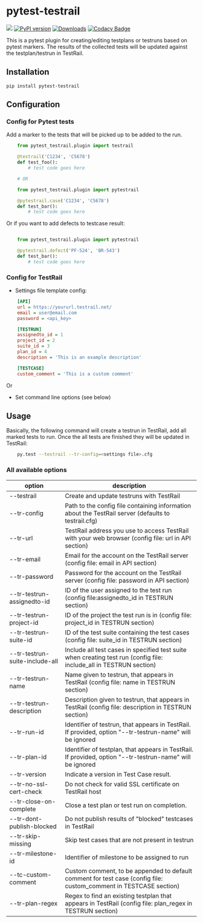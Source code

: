 pytest-testrail
===============

![](https://github.com/allankp/pytest-testrail/workflows/master/badge.svg)
[![PyPI version](https://badge.fury.io/py/pytest-testrail.svg)](https://badge.fury.io/py/pytest-testrail)
[![Downloads](https://pepy.tech/badge/pytest-testrail)](https://pepy.tech/project/pytest-testrail)
[![Codacy Badge](https://api.codacy.com/project/badge/Grade/83b960043527429a8310cced2d8defcb)](https://www.codacy.com/manual/allankp/pytest-testrail?utm_source=github.com&amp;utm_medium=referral&amp;utm_content=allankp/pytest-testrail&amp;utm_campaign=Badge_Grade)

This is a pytest plugin for creating/editing testplans or testruns based on pytest markers.
The results of the collected tests will be updated against the testplan/testrun in TestRail.

Installation
------------

    pip install pytest-testrail

Configuration
-------------

### Config for Pytest tests

Add a marker to the tests that will be picked up to be added to the run.

```python
    from pytest_testrail.plugin import testrail

    @testrail('C1234', 'C5678')
    def test_foo():
        # test code goes here

    # OR	

    from pytest_testrail.plugin import pytestrail

    @pytestrail.case('C1234', 'C5678')
    def test_bar():
        # test code goes here
```

Or if you want to add defects to testcase result:

```python

    from pytest_testrail.plugin import pytestrail

    @pytestrail.defect('PF-524', 'BR-543')
    def test_bar():
        # test code goes here
```

### Config for TestRail

* Settings file template config:

```ini
    [API]
    url = https://yoururl.testrail.net/
    email = user@email.com
    password = <api_key>

    [TESTRUN]
    assignedto_id = 1
    project_id = 2
    suite_id = 3
    plan_id = 4
    description = 'This is an example description'

    [TESTCASE]
    custom_comment = 'This is a custom comment'
```

Or

* Set command line options (see below)

Usage
-----

Basically, the following command will create a testrun in TestRail, add all marked tests to run.
Once the all tests are finished they will be updated in TestRail:

```bash
    py.test --testrail --tr-config=<settings file>.cfg
```

### All available options

| option                         | description                                                                                                         |
| -------------------------------|---------------------------------------------------------------------------------------------------------------------|
| --testrail                     | Create and update testruns with TestRail                                                                            |
| --tr-config                    | Path to the config file containing information about the TestRail server (defaults to testrail.cfg)                 |
| --tr-url                       | TestRail address you use to access TestRail with your web browser (config file: url in API section)                 |
| --tr-email                     | Email for the account on the TestRail server (config file: email in API section)                                    |
| --tr-password                  | Password for the account on the TestRail server (config file: password in API section)                              |
| --tr-testrun-assignedto-id     | ID of the user assigned to the test run (config file:assignedto_id in TESTRUN section)                              |
| --tr-testrun-project-id        | ID of the project the test run is in (config file: project_id in TESTRUN section)                                   |
| --tr-testrun-suite-id          | ID of the test suite containing the test cases (config file: suite_id in TESTRUN section)                           |
| --tr-testrun-suite-include-all | Include all test cases in specified test suite when creating test run (config file: include_all in TESTRUN section) |
| --tr-testrun-name              | Name given to testrun, that appears in TestRail (config file: name in TESTRUN section)                              |
| --tr-testrun-description       | Description given to testrun, that appears in TestRail (config file: description in TESTRUN section)                |
| --tr-run-id                    | Identifier of testrun, that appears in TestRail. If provided, option "--tr-testrun-name" will be ignored            |
| --tr-plan-id                   | Identifier of testplan, that appears in TestRail. If provided, option "--tr-testrun-name" will be ignored           |
| --tr-version                   | Indicate a version in Test Case result.                                                                             |
| --tr-no-ssl-cert-check         | Do not check for valid SSL certificate on TestRail host                                                             |
| --tr-close-on-complete         | Close a test plan or test run on completion.                                                                        |
| --tr-dont-publish-blocked      | Do not publish results of "blocked" testcases in TestRail                                                           |
| --tr-skip-missing              | Skip test cases that are not present in testrun                                                                     |
| --tr-milestone-id              | Identifier of milestone to be assigned to run                                                                       |
| --tc-custom-comment            | Custom comment, to be appended to default comment for test case (config file: custom_comment in TESTCASE section)   |
| --tr-plan-regex                | Regex to find an existing testplan that appears in TestRail (config file: plan_regex in TESTRUN section)            |
